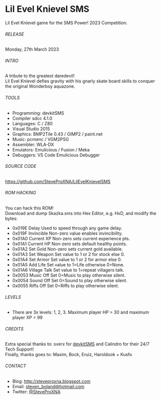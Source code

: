 # Lil Evel Knievel SMS
Lil Evel Knievel game for the SMS Power! 2023 Competition.

###### RELEASE
Monday, 27th March 2023

###### INTRO
A tribute to the greatest daredevil!
<br />
Lil Evel Knievel defies gravity with his gnarly skate board skills to conquer the original Wonderboy aquazone.

###### TOOLS
- Programming:	devkitSMS
- Compiler		sdcc 4.1.0
- Languages:	C / Z80
- Visual Studio 2015
- Graphics:		BMP2Tile 0.43 / GIMP2 / paint.net
- Music:		pcmenc / VGM2PSG
- Assembler:	WLA-DX
- Emulators:	Emulicious / Fusion / Meka
- Debuggers:	VS Code Emulicious Debugger

###### SOURCE CODE
https://github.com/SteveProXNA/LilEvelKnievelSMS

###### ROM HACKING
You can hack this ROM!  
Download and dump Skazka.sms into Hex Editor, e.g. HxD, and modify the bytes:
- 0x019E	Delay			Used to speed through any game delay.
- 0x019F	Invincible		Non-zero value enables invincibility.
- 0x01A0	Current XP		Non-zero sets current experience pts.
- 0x01A1	Current HP		Non-zero sets default healthy points.
- 0x01A2	Set Gold 		Non-zero sets current gold available.
- 0x01A3	Set Weapon 		Set value to 1 or 2 for stock else 0.
- 0x01A4	Set Armor		Set value to 1 or 2 for armor else 0.
- 0x01A5	Add Life		Set value to 1=Life otherwise 0=None.
- 0x01A6	Village Talk	Set value to 1=repeat villagers talk.
- 0x0053	Music Off		Set 0=Music to play otherwise silent.
- 0x0054	Sound Off		Set 0=Sound to play otherwise silent.
- 0x0055	Riffs Off		Set 0=Riffs to play otherwise silent.


###### LEVELS
- There are 3x levels: 1, 2, 3.  Maximum player HP = 30 and maximum player XP = 99

###### CREDITS
Extra special thanks to: sverx for [devkitSMS](https://github.com/sverx/devkitSMS) and Calindro for their 24/7 Tech Support!
<br />
Finally, thanks goes to: Maxim, Bock, Eruiz, Haroldook + Kusfo

###### CONTACT
- Blog:		http://steveproxna.blogspot.com
- Email:	steven_boland@hotmail.com
- Twitter:	[@SteveProXNA](http://twitter.com/SteveProXNA)